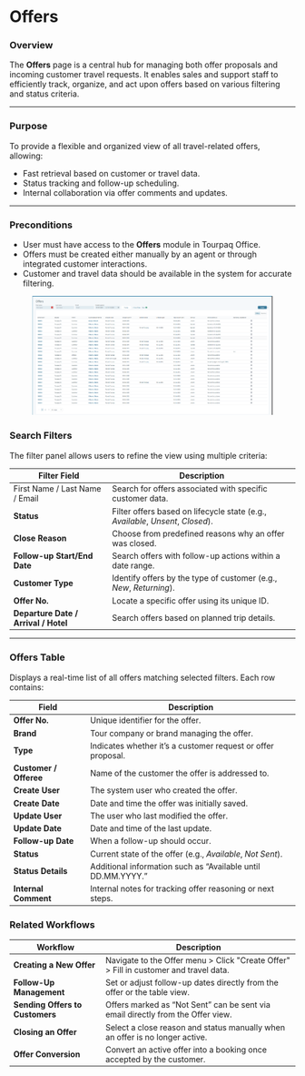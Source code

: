 # Offers

### **Overview**

The **Offers** page is a central hub for managing both offer proposals and incoming customer travel requests. It enables sales and support staff to efficiently track, organize, and act upon offers based on various filtering and status criteria.

***

### **Purpose**

To provide a flexible and organized view of all travel-related offers, allowing:

* Fast retrieval based on customer or travel data.
* Status tracking and follow-up scheduling.
* Internal collaboration via offer comments and updates.

***

### **Preconditions**

* User must have access to the **Offers** module in Tourpaq Office.
* Offers must be created either manually by an agent or through integrated customer interactions.
* Customer and travel data should be available in the system for accurate filtering.

<figure><img src="../.gitbook/assets/image (266).png" alt=""><figcaption></figcaption></figure>

### **Search Filters**

The filter panel allows users to refine the view using multiple criteria:

| **Filter Field**                     | **Description**                                                                 |
| ------------------------------------ | ------------------------------------------------------------------------------- |
| First Name / Last Name / Email       | Search for offers associated with specific customer data.                       |
| **Status**                           | Filter offers based on lifecycle state (e.g., _Available_, _Unsent_, _Closed_). |
| **Close Reason**                     | Choose from predefined reasons why an offer was closed.                         |
| **Follow-up Start/End Date**         | Search offers with follow-up actions within a date range.                       |
| **Customer Type**                    | Identify offers by the type of customer (e.g., _New_, _Returning_).             |
| **Offer No.**                        | Locate a specific offer using its unique ID.                                    |
| **Departure Date / Arrival / Hotel** | Search offers based on planned trip details.                                    |

***

### **Offers Table**

Displays a real-time list of all offers matching selected filters. Each row contains:

| **Field**              | **Description**                                              |
| ---------------------- | ------------------------------------------------------------ |
| **Offer No.**          | Unique identifier for the offer.                             |
| **Brand**              | Tour company or brand managing the offer.                    |
| **Type**               | Indicates whether it’s a customer request or offer proposal. |
| **Customer / Offeree** | Name of the customer the offer is addressed to.              |
| **Create User**        | The system user who created the offer.                       |
| **Create Date**        | Date and time the offer was initially saved.                 |
| **Update User**        | The user who last modified the offer.                        |
| **Update Date**        | Date and time of the last update.                            |
| **Follow-up Date**     | When a follow-up should occur.                               |
| **Status**             | Current state of the offer (e.g., _Available_, _Not Sent_).  |
| **Status Details**     | Additional information such as “Available until DD.MM.YYYY.” |
| **Internal Comment**   | Internal notes for tracking offer reasoning or next steps.   |

### **Related Workflows**

| **Workflow**                    | **Description**                                                                       |
| ------------------------------- | ------------------------------------------------------------------------------------- |
| **Creating a New Offer**        | Navigate to the Offer menu > Click "Create Offer" > Fill in customer and travel data. |
| **Follow-Up Management**        | Set or adjust follow-up dates directly from the offer or the table view.              |
| **Sending Offers to Customers** | Offers marked as “Not Sent” can be sent via email directly from the Offer view.       |
| **Closing an Offer**            | Select a close reason and status manually when an offer is no longer active.          |
| **Offer Conversion**            | Convert an active offer into a booking once accepted by the customer.                 |
